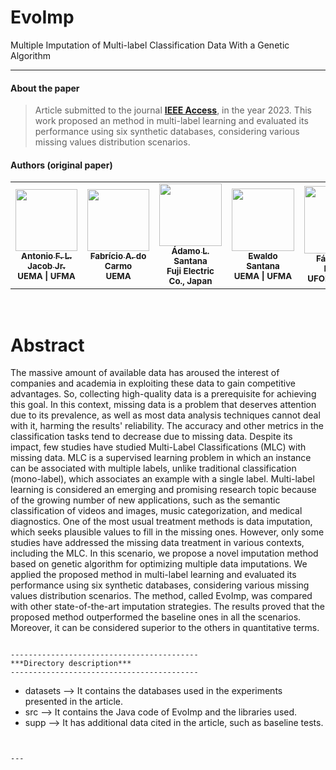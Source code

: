 # EvoImp
Multiple Imputation of Multi-label Classification Data With a Genetic Algorithm

***
#### **About the paper**
> Article submitted to the journal <a href="https://ieeeaccess.ieee.org/">**IEEE Access**</a>, in the year 2023. This work proposed an method in multi-label learning and evaluated its performance using six synthetic databases, considering various missing values distribution scenarios.


#### **Authors (original paper)**
<table>
  <tr>
    <td align="center"><a href="http://lattes.cnpq.br/4510520291728075"><img style="width: 99px; height:auto;" src="http://servicosweb.cnpq.br/wspessoa/servletrecuperafoto?tipo=1&id=K4125840Z1" width="100px;" alt=""/><br /><sub><b>Antonio F. L. Jacob Jr.</b></sub></a><br /><sub><b>UEMA | UFMA</b></sub></a></td>
    <td align="center"><a href="http://lattes.cnpq.br/5415578583738595"><img style="width: 99px; height:auto;" src="https://servicosweb.cnpq.br/wspessoa/servletrecuperafoto?tipo=1&id=K4367095H1" width="100px;" alt=""/><br /><sub><b>Fabrício A. do Carmo</b></sub></a><br /><sub><b>UEMA</b></sub></a></td>
    <td align="center"><a href="http://lattes.cnpq.br/4073088744952858"><img style="width: 100px; height:auto;" src="https://lincproguema.com/misc/adamo.png" width="100px;" alt=""/><br /><sub><b>Ádamo L. Santana</b></sub></a><br /><sub><b> Fuji Electric Co., Japan</b></sub></a></td>
    <td align="center"><a href="http://lattes.cnpq.br/0660692009750374"><img style="width: 100px; height:auto;" src="http://servicosweb.cnpq.br/wspessoa/servletrecuperafoto?tipo=1&id=K4509325E9" width="110px;" alt=""/><br /><sub><b>Ewaldo Santana</b></sub></a><br /><sub><b>UEMA | UFMA</b></sub></a></td>
    <td align="center"><a href="http://lattes.cnpq.br/8320014491229434"><img style="width: 108px; height:auto;" src="http://servicosweb.cnpq.br/wspessoa/servletrecuperafoto?tipo=1&id=K4450672H1" width="100px;" alt=""/><br /><sub><b>Fábio M. F. Lobato</b></sub></a><br /><sub><b>UFOPA | UEMA</b></sub></a></td>
  </tr>
<table>
  
  
<br>

# Abstract

The massive amount of available data has aroused the interest of companies and academia in exploiting these data to gain competitive advantages. So, collecting high-quality data is a prerequisite for achieving this goal. In this context, missing data is a problem that deserves attention due to its prevalence, as well as most data analysis techniques cannot deal with it, harming the results' reliability. The accuracy and other metrics in the classification tasks tend to decrease due to missing data. Despite its impact, few studies have studied Multi-Label Classifications (MLC) with missing data. MLC is a supervised learning problem in which an instance can be associated with multiple labels, unlike traditional classification (mono-label), which associates an example with a single label. Multi-label learning is considered an emerging and promising research topic because of the growing number of new applications, such as the semantic classification of videos and images, music categorization, and medical diagnostics. One of the most usual treatment methods is data imputation, which seeks plausible values to fill in the missing ones. However, only some studies have addressed the missing data treatment in various contexts, including the MLC. In this scenario, we propose a novel imputation method based on genetic algorithm for optimizing multiple data imputations. We applied the proposed method in multi-label learning and evaluated its performance using six synthetic databases, considering various missing values distribution scenarios. The method, called EvoImp, was compared with other state-of-the-art imputation strategies. The results proved that the proposed method outperformed the baseline ones in all the scenarios. Moreover, it can be considered superior to the others in quantitative terms.

~~~

------------------------------------------
***Directory description***
------------------------------------------
~~~

- datasets      --> It contains the databases used in the experiments presented in the article.
- src          --> It contains the Java code of EvoImp and the libraries used.
- supp          --> It has additional data cited in the article, such as baseline tests.
  
~~~
  
  
---
